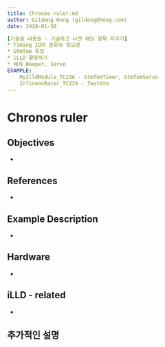 ```yaml
---
title: Chronos ruler.md
author: Gildong Hong (gildong@hong.com)  
date: 2018-01-30

[기술할 내용들 - 기술하고 나면 해당 항목 지우기]
* Timing IO의 종류와 필요성
* GtmTom 특징
* iLLD 활용하기
* 예제 Beeper, Servo
EXAMPLE: 
	MyIlldModule_TC23A - GtmTomTimer, GtmTomServo
	InfineonRacer_TC23A - TestGtm
---
```


# Chronos ruler

## Objectives
*

## References
*

## Example Description 
*

## Hardware
* ​

## iLLD - related
*

## 추가적인 설명
